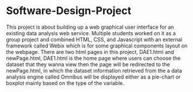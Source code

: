 # Software-Design-Project
This project is about building up a web graphical user interface for an existing data analysis web service. Multiple students worked on it as a group project and combined HTML, CSS, and Javascript with an external framework called Webix which is for some graphical components layout on the webpage. There are two html pages in this project, DAE1.html and newPage.html, DAE1.html is the home page where users can choose the dataset that they wanna view then the page will be redirected to the newPage.html, in which the dataset information retrieved from the a data analysis engine called Omnibus will be displayed either as a pie-chart or boxplot mainly based on the type of the variable.

